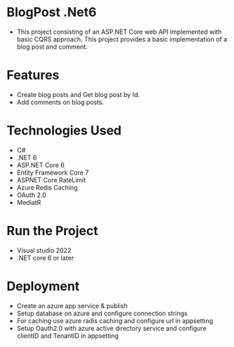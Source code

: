 # BlogPost .Net6

* This project consisting of an ASP.NET Core web API implemented with basic CQRS approach. This project provides a basic implementation of a blog post and comment.

# Features

* Create blog posts and Get blog post by Id.
* Add comments on blog posts.

# Technologies Used

* C# 
* .NET 6
* ASP.NET Core 6
* Entity Framework Core 7
* ASPNET Core RateLimit 
* Azure Redis Caching
* OAuth 2.0 
* MediatR


# Run the Project

* Visual studio 2022
* .NET core 6 or later

# Deployment

* Create an azure app service & publish 
* Setup database on azure and configure connection strings 
* For caching use azure radis caching and configure url in appsetting
* Setup Oauth2.0 with azure active directory service and configure clientID and TenantID in appsetting

